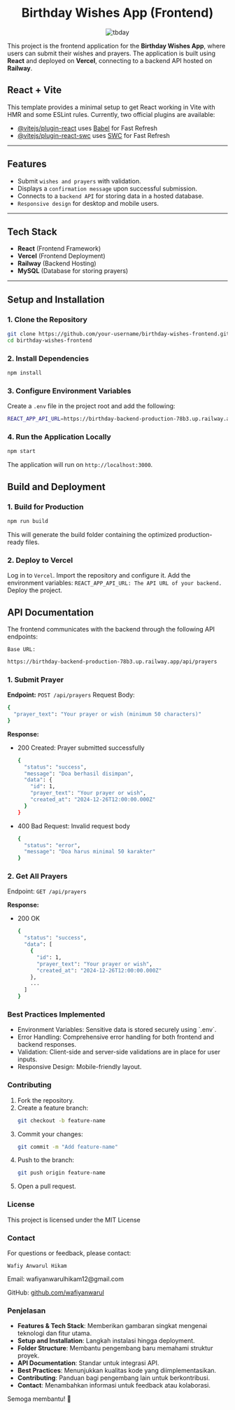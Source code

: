 <div align="center">

# Birthday Wishes App (Frontend)
![tbday](https://img.shields.io/badge/tbday-react--app-213555?labelColor=ff6f61&style=for-the-badge&logo=react)

</div>

This project is the frontend application for the **Birthday Wishes App**, where users can submit their wishes and prayers. The application is built using **React** and deployed on **Vercel**, connecting to a backend API hosted on **Railway**.

## React + Vite

This template provides a minimal setup to get React working in Vite with HMR and some ESLint rules.
Currently, two official plugins are available:

- [@vitejs/plugin-react](https://github.com/vitejs/vite-plugin-react/blob/main/packages/plugin-react/README.md) uses [Babel](https://babeljs.io/) for Fast Refresh
- [@vitejs/plugin-react-swc](https://github.com/vitejs/vite-plugin-react-swc) uses [SWC](https://swc.rs/) for Fast Refresh

---

## **Features**

- Submit `wishes and prayers` with validation.
- Displays a `confirmation message` upon successful submission.
- Connects to a `backend API` for storing data in a hosted database.
- `Responsive design` for desktop and mobile users.

---

## **Tech Stack**

- **React** (Frontend Framework)
- **Vercel** (Frontend Deployment)
- **Railway** (Backend Hosting)
- **MySQL** (Database for storing prayers)

---

## **Setup and Installation**

### **1. Clone the Repository**
```bash
git clone https://github.com/your-username/birthday-wishes-frontend.git
cd birthday-wishes-frontend
```

### **2. Install Dependencies**
```bash
npm install
```

### **3. Configure Environment Variables**
Create a `.env` file in the project root and add the following:
```bash
REACT_APP_API_URL=https://birthday-backend-production-78b3.up.railway.app/api/prayers
```

### **4. Run the Application Locally**
```bash
npm start
```
The application will run on `http://localhost:3000`.

## **Build and Deployment**

### **1. Build for Production**
```bash
npm run build
```
This will generate the build folder containing the optimized production-ready files.

### **2. Deploy to Vercel**
Log in to `Vercel`.
Import the repository and configure it.
Add the environment variables:
`REACT_APP_API_URL: The API URL of your backend. `
Deploy the project.

## **API Documentation**
The frontend communicates with the backend through the following API endpoints:

`Base URL:`
```bash
https://birthday-backend-production-78b3.up.railway.app/api/prayers
```

### **1. Submit Prayer**
**Endpoint:** `POST /api/prayers`
Request Body:
```bash
{
  "prayer_text": "Your prayer or wish (minimum 50 characters)"
}
```
**Response:**
<ul>
<li>200 Created: Prayer submitted successfully</li>

```bash
{
  "status": "success",
  "message": "Doa berhasil disimpan",
  "data": {
    "id": 1,
    "prayer_text": "Your prayer or wish",
    "created_at": "2024-12-26T12:00:00.000Z"
  }
}
```

<li>400 Bad Request: Invalid request body</li>

```bash
{
  "status": "error",
  "message": "Doa harus minimal 50 karakter"
}
```
</ul>

### **2. Get All Prayers**
Endpoint: `GET /api/prayers`

**Response:**
<ul>
<li>200 OK</li>

```bash
{
  "status": "success",
  "data": [
    {
      "id": 1,
      "prayer_text": "Your prayer or wish",
      "created_at": "2024-12-26T12:00:00.000Z"
    },
    ...
  ]
}
```
</ul>

### **Best Practices Implemented**
<ul>
<li>Environment Variables: Sensitive data is stored securely using `.env`.</li>
<li>Error Handling: Comprehensive error handling for both frontend and backend responses.</li>
<li>Validation: Client-side and server-side validations are in place for user inputs.</li>
<li>Responsive Design: Mobile-friendly layout.</li>
</ul>

### **Contributing**
<ol>
<li>Fork the repository.</li>
<li>Create a feature branch: 

```bash
git checkout -b feature-name
```
</li>
<li>Commit your changes: 

```bash
git commit -m "Add feature-name"
```
</li>
<li>Push to the branch: 

```bash
git push origin feature-name
```
</li>
<li>Open a pull request.</li>
</ol>

### **License**
This project is licensed under the MIT License

### **Contact**
<p>For questions or feedback, please contact:</p>

`Wafiy Anwarul Hikam`
<p>Email: wafiyanwarulhikam12@gmail.com</p>

GitHub: [github.com/wafiyanwarul](https://github.com/wafiyanwarul/)

### **Penjelasan**

- **Features & Tech Stack**: Memberikan gambaran singkat mengenai teknologi dan fitur utama.
- **Setup and Installation**: Langkah instalasi hingga deployment.
- **Folder Structure**: Membantu pengembang baru memahami struktur proyek.
- **API Documentation**: Standar untuk integrasi API.
- **Best Practices**: Menunjukkan kualitas kode yang diimplementasikan.
- **Contributing**: Panduan bagi pengembang lain untuk berkontribusi.
- **Contact**: Menambahkan informasi untuk feedback atau kolaborasi.

Semoga membantu! 🚀

